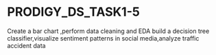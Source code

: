 # PRODIGY_DS_TASK1-5
Create a bar chart ,perform data cleaning and EDA build a decision tree classifier,visualize sentiment patterns in social media,analyze traffic accident data
